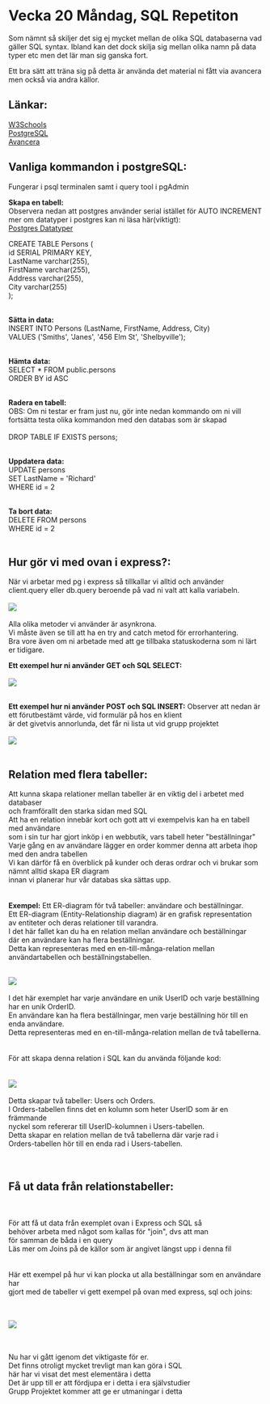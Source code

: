 # Vecka 20 Måndag, SQL Repetiton

Som nämnt så skiljer det sig ej mycket mellan de olika SQL databaserna vad gäller SQL syntax.
Ibland kan det dock skilja sig mellan olika namn på data typer etc men det lär man sig ganska fort.

Ett bra sätt att träna sig på detta är använda det material ni fått via avancera men också via andra källor.

## Länkar:

[W3Schools](https://www.w3schools.com/mysql/default.asp)
</br>
[PostgreSQL](https://www.postgresqltutorial.com/)
</br>
[Avancera](https://avancera.app/courses/4b4f84f4-66dd-4c67-9170-6b312c4c2d1f/3da32729-c91d-4e00-915e-8910e418f4ae)

## Vanliga kommandon i postgreSQL:
Fungerar i psql terminalen samt i query tool i pgAdmin
</br>

**Skapa en tabell:**
</br>
Observera nedan att postgres använder serial istället för AUTO INCREMENT
mer om datatyper i postgres kan ni läsa här(viktigt):</br>
[Postgres Datatyper](https://www.postgresqltutorial.com/postgresql-tutorial/postgresql-user-defined-data-types/)
</br>

CREATE TABLE Persons (</br>
  id SERIAL PRIMARY KEY,</br>
  LastName varchar(255),</br>
  FirstName varchar(255),</br>
  Address varchar(255),</br>
  City varchar(255)</br>
);</br>
</br>

**Sätta in data:**
</br>
INSERT INTO Persons (LastName, FirstName, Address, City)</br>
VALUES ('Smiths', 'Janes', '456 Elm St', 'Shelbyville');</br>
</br>

**Hämta data:**
</br>
SELECT * FROM public.persons</br>
ORDER BY id ASC </br>
</br>

**Radera en tabell:**</br>
OBS: Om ni testar er fram just nu, gör inte nedan kommando om ni vill</br>
fortsätta testa olika kommandon med den databas som är skapad</br>
</br>
DROP TABLE IF EXISTS persons;</br>
</br>

**Uppdatera data:**
</br>
UPDATE persons</br>
SET LastName = 'Richard'</br>
WHERE id = 2</br>
</br>

**Ta bort data:**
</br>
DELETE FROM persons</br>
WHERE id = 2</br>
</br>

## Hur gör vi med ovan i express?:
När vi arbetar med pg i express så tillkallar vi alltid och använder client.query eller db.query beroende på vad ni valt att kalla variabeln.
</br>
</br>
![](/img/express1.png)
</br>
</br>
Alla olika metoder vi använder är asynkrona.</br>
Vi måste även se till att ha en try and catch metod för errorhantering.</br>
Bra vore även om ni arbetade med att ge tillbaka statuskoderna som ni lärt er tidigare.

**Ett exempel hur ni använder GET och SQL SELECT:**
</br>
</br>
![](/img/express2.png)
</br>
</br>

**Ett exempel hur ni använder POST och SQL INSERT:**
Observer att nedan är ett förutbestämt värde, vid formulär på hos en klient</br>
är det givetvis annorlunda, det får ni lista ut vid grupp projektet
</br>
</br>
![](/img/express3.png)
</br>
</br>

## Relation med flera tabeller:
Att kunna skapa relationer mellan tabeller är en viktig del i arbetet med databaser</br>
och framförallt den starka sidan med SQL</br>
Att ha en relation innebär kort och gott att vi exempelvis kan ha en tabell med användare</br>
som i sin tur har gjort inköp i en webbutik, vars tabell heter "beställningar"</br>
Varje gång en av användare lägger en order kommer denna att arbeta ihop med den andra tabellen</br>
Vi kan därför få en överblick på kunder och deras ordrar och vi brukar som nämnt alltid skapa ER diagram</br>
innan vi planerar hur vår databas ska sättas upp.</br>
</br>
</br>
**Exempel:**
Ett ER-diagram för två tabeller: användare och beställningar.</br>
Ett ER-diagram (Entity-Relationship diagram) är en grafisk representation</br>
av entiteter och deras relationer till varandra. </br>
I det här fallet kan du ha en relation mellan användare och beställningar </br>
där en användare kan ha flera beställningar. </br>
Detta kan representeras med en en-till-många-relation mellan </br>
användartabellen och beställningstabellen.
</br>
</br>

![](/img/express4.png)
</br>
</br>
I det här exemplet har varje användare en unik UserID och varje beställning har en unik OrderID. </br>
En användare kan ha flera beställningar, men varje beställning hör till en enda användare.</br>
Detta representeras med en en-till-många-relation mellan de två tabellerna.</br>
</br>
</br>
För att skapa denna relation i SQL kan du använda följande kod:</br>
</br>
</br>
![](/img/express5.png)
</br>
</br>
Detta skapar två tabeller: Users och Orders. </br>
I Orders-tabellen finns det en kolumn som heter UserID som är en främmande </br>nyckel som refererar till UserID-kolumnen i Users-tabellen. </br>
Detta skapar en relation mellan de två tabellerna där varje rad i </br>Orders-tabellen hör till en enda rad i Users-tabellen.</br>
</br>
</br>

## Få ut data från relationstabeller:
</br>
</br>
För att få ut data från exemplet ovan i Express och SQL så </br>
behöver arbeta med något som kallas för "join", dvs att man</br>
för samman de båda i en query</br>
Läs mer om Joins på de källor som är angivet längst upp i denna fil</br>
</br>
</br>
Här ett exempel på hur vi kan plocka ut alla beställningar som en användare har</br>
 gjort med de tabeller vi gett exempel på ovan med express, sql och joins:</br>
 </br>
 </br>

![](/img/express6.png)

</br>
</br>
Nu har vi gått igenom det viktigaste för er.</br>
Det finns otroligt mycket trevligt man kan göra i SQL</br>
här har vi visat det mest elementära i detta</br>
Det är upp till er att fördjupa er i detta i era självstudier</br>
Grupp Projektet kommer att ge er utmaningar i detta</br>
